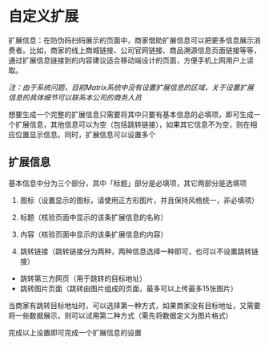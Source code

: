 # 自定义扩展

扩展信息：在防伪码扫码展示的页面中，商家借助扩展信息可以把更多信息展示消费者。比如，商家的线上商城链接、公司官网链接、商品溯源信息页面链接等等，通过扩展信息链接到的内容建议适合移动端设计的页面，方便手机上网用户上读取。

_注：由于系统问题，目前Matrix系统中没有设置扩展信息的区域，关于设置扩展信息的具体细节可以联系本公司的商务人员_

想要生成一个完整的扩展信息只需要将其中只要有基本信息的必填项，即可生成一个扩展信息，其他信息可以为空（包括跳转链接），如果其它信息不为空，则在相应位置显示信息。同时，扩展信息可以设置多个

## 扩展信息

基本信息中分为三个部分，其中「标题」部分是必填项，其它两部分是选填项 

1. 图标（设置显示的图标，请使用正方形图片，并且保持风格统一，非必填项） 

2. 标题（核验页面中显示的该条扩展信息的名称） 

3. 内容（核验页面中显示的该条扩展信息的内容）

4. 跳转链接（跳转链接分为两种，两种信息选择一种即可，也可以不设置跳转链接）

* 跳转第三方网页（用于跳转的目标地址）
* 跳转图片页面（跳转由图片组成的页面，最多可以上传最多15张图片）

当商家有跳转目标地址时，可以选择第一种方式，如果商家没有目标地址，又需要将一些数据展示，则可以试用第二种方式（需先将数据定义为图片格式）

完成以上设置即可完成一个扩展信息的设置

